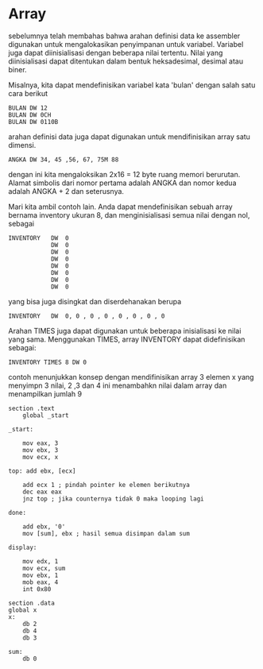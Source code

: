 # Array

sebelumnya telah membahas bahwa arahan definisi data ke assembler digunakan untuk mengalokasikan penyimpanan untuk variabel. Variabel juga dapat diinisialisasi dengan beberapa nilai tertentu. Nilai yang diinisialisasi dapat ditentukan dalam bentuk heksadesimal, desimal atau biner.

Misalnya, kita dapat mendefinisikan variabel kata 'bulan' dengan salah satu cara berikut
```assembly
BULAN DW 12
BULAN DW 0CH
BULAN DW 0110B
```

arahan definisi data juga dapat digunakan untuk mendifinisikan array satu dimensi.
```assembly
ANGKA DW 34, 45 ,56, 67, 75M 88
```
dengan ini kita mengaloksikan 2x16 = 12 byte ruang memori berurutan. Alamat simbolis dari nomor pertama adalah ANGKA dan nomor kedua adalah ANGKA + 2 dan seterusnya.

Mari kita ambil contoh lain. Anda dapat mendefinisikan sebuah array bernama inventory ukuran 8, dan menginisialisasi semua nilai dengan nol, sebagai

```assembly
INVENTORY   DW  0
            DW  0
            DW  0
            DW  0
            DW  0
            DW  0
            DW  0
            DW  0
```

yang bisa juga disingkat dan diserdehanakan berupa
```assembly
INVENTORY   DW  0, 0 , 0 , 0 , 0 , 0 , 0 , 0
```

Arahan TIMES juga dapat digunakan untuk beberapa inisialisasi ke nilai yang sama. Menggunakan TIMES, array INVENTORY dapat didefinisikan sebagai:

```assembly
INVENTORY TIMES 8 DW 0
```

contoh menunjukkan konsep dengan mendifinisikan array 3 elemen x yang menyimpn 3 nilai, 2 ,3 dan 4 ini menambahkn nilai dalam array dan menampilkan jumlah 9

```assembly
section .text
    global _start

_start:

    mov eax, 3
    mov ebx, 3
    mov ecx, x

top: add ebx, [ecx]

    add ecx 1 ; pindah pointer ke elemen berikutnya
    dec eax eax
    jnz top ; jika counternya tidak 0 maka looping lagi

done:
    
    add ebx, '0'
    mov [sum], ebx ; hasil semua disimpan dalam sum

display:

    mov edx, 1
    mov ecx, sum
    mov ebx, 1
    mob eax, 4
    int 0x80

section .data
global x
x:
    db 2
    db 4
    db 3

sum:
    db 0
```
